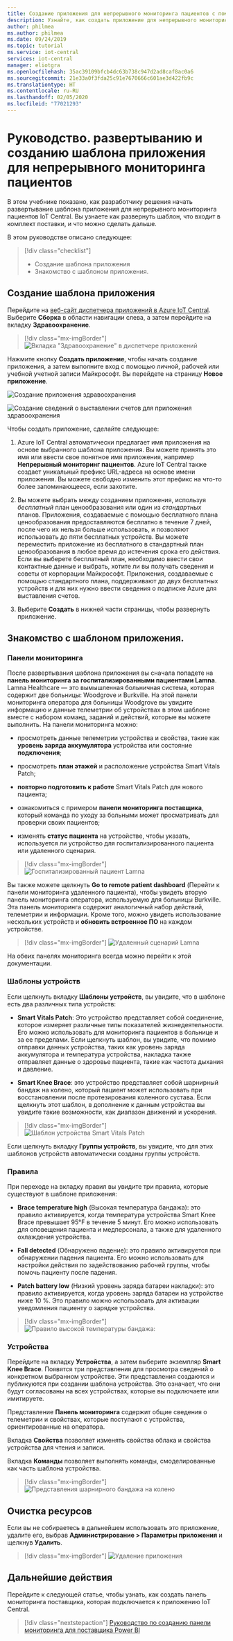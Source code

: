 ```yaml
---
title: Создание приложения для непрерывного мониторинга пациентов с помощью Azure IoT Central | Документация Майкрософт
description: Узнайте, как создать приложение для непрерывного мониторинга пациентов с помощью шаблонов приложений Azure IoT Central.
author: philmea
ms.author: philmea
ms.date: 09/24/2019
ms.topic: tutorial
ms.service: iot-central
services: iot-central
manager: eliotgra
ms.openlocfilehash: 35ac39109bfcb4dc63b738c947d2ad8caf8ac0a6
ms.sourcegitcommit: 21e33a0f3fda25c91e7670666c601ae3d422fb9c
ms.translationtype: HT
ms.contentlocale: ru-RU
ms.lasthandoff: 02/05/2020
ms.locfileid: "77021293"
---
```

# <a name="tutorial-deploy-and-walkthrough-a-continuous-patient-monitoring-app-template"></a>Руководство. развертыванию и созданию шаблона приложения для непрерывного мониторинга пациентов



В этом учебнике показано, как разработчику решения начать развертывание шаблона приложения для непрерывного мониторинга пациентов IoT Central. Вы узнаете как развернуть шаблон, что входит в комплект поставки, и что можно сделать дальше.

В этом руководстве описано следующее:

> [!div class="checklist"]
> * Создание шаблона приложения
> * Знакомство с шаблоном приложения.

## <a name="create-an-application-template"></a>Создание шаблона приложения

Перейдите на [веб-сайт диспетчера приложений в Azure IoT Central](https://apps.azureiotcentral.com/). Выберите **Сборка** в области навигации слева, а затем перейдите на вкладку **Здравоохранение**. 

>[!div class="mx-imgBorder"] 
>![Вкладка "Здравоохранение" в диспетчере приложений](media/app-manager-health.png)

Нажмите кнопку **Создать приложение**, чтобы начать создание приложения, а затем выполните вход с помощью личной, рабочей или учебной учетной записи Майкрософт. Вы перейдете на страницу **Новое приложение**.

![Создание приложения здравоохранения](media/app-manager-health-create.png)

![Создание сведений о выставлении счетов для приложения здравоохранения](media/app-manager-health-create-billinginfo.png)

Чтобы создать приложение, сделайте следующее:

1. Azure IoT Central автоматически предлагает имя приложения на основе выбранного шаблона приложения. Вы можете принять это имя или ввести свое понятное имя приложения, например **Непрерывный мониторинг пациентов**. Azure IoT Central также создает уникальный префикс URL-адреса на основе имени приложения. Вы можете свободно изменить этот префикс на что-то более запоминающееся, если захотите.

2. Вы можете выбрать между созданием приложения, используя *бесплатный* план ценообразования или один из *стандартных* планов. Приложения, создаваемые с помощью бесплатного плана ценообразования предоставляются бесплатно в течение 7 дней, после чего их нельзя больше использовать, и позволяют использовать до пяти бесплатных устройств. Вы можете переместить приложение из бесплатного в стандартный план ценообразования в любое время до истечения срока его действия. Если вы выберете бесплатный план, необходимо ввести свои контактные данные и выбрать, хотите ли вы получать сведения и советы от корпорации Майкрософт. Приложения, создаваемые с помощью стандартного плана, поддерживают до двух бесплатных устройств и для них нужно ввести сведения о подписке Azure для выставления счетов.

3. Выберите **Создать** в нижней части страницы, чтобы развернуть приложение.

## <a name="walk-through-the-application-template"></a>Знакомство с шаблоном приложения.

### <a name="dashboards"></a>Панели мониторинга

После развертывания шаблона приложения вы сначала попадете на **панель мониторинга за госпитализированными пациентами Lamna**. Lamna Healthcare — это вымышленная больничная система, которая содержит две больницы: Woodgrove и Burkville. На этой панели мониторинга оператора для больницы Woodgrove вы увидите информацию и данные телеметрии об устройствах в этом шаблоне вместе с набором команд, заданий и действий, которые вы можете выполнить. На панели мониторинга можно:

* просмотреть данные телеметрии устройства и свойства, такие как **уровень заряда аккумулятора** устройства или состояние **подключения**;

* просмотреть **план этажей** и расположение устройства Smart Vitals Patch;

* **повторно подготовить к работе** Smart Vitals Patch для нового пациента;

* ознакомиться с примером **панели мониторинга поставщика**, который команда по уходу за больными может просматривать для проверки своих пациентов;

* изменять **статус пациента** на устройстве, чтобы указать, используется ли устройство для госпитализированного пациента или удаленного сценария.

>[!div class="mx-imgBorder"] 
>![Госпитализированный пациент Lamna](media/lamna-in-patient.png)

Вы также можете щелкнуть **Go to remote patient dashboard** (Перейти к панели мониторинга удаленного пациента), чтобы увидеть вторую панель мониторинга оператора, используемую для больницы Burkville. Эта панель мониторинга содержит аналогичный набор действий, телеметрии и информации. Кроме того, можно увидеть использование нескольких устройств и **обновить встроенное ПО** на каждом устройстве.

>[!div class="mx-imgBorder"] 
>![Удаленный сценарий Lamna](media/lamna-remote.png)

На обеих панелях мониторинга всегда можно перейти к этой документации.

### <a name="device-templates"></a>Шаблоны устройств

Если щелкнуть вкладку **Шаблоны устройств**, вы увидите, что в шаблоне есть два различных типа устройств:

* **Smart Vitals Patch**: Это устройство представляет собой соединение, которое измеряет различные типы показателей жизнедеятельности. Его можно использовать для мониторинга пациентов в больнице и за ее пределами. Если щелкнуть шаблон, вы увидите, что помимо отправки данных устройства, таких как уровень заряда аккумулятора и температура устройства, накладка также отправляет данные о здоровье пациента, такие как частота дыхания и давление.

* **Smart Knee Brace**: это устройство представляет собой шарнирный бандаж на колено, который пациент может использовать при восстановлении после протезирования коленного сустава. Если щелкнуть этот шаблон, в дополнение к данным устройства вы увидите такие возможности, как диапазон движений и ускорения.

>[!div class="mx-imgBorder"] 
>![Шаблон устройства Smart Vitals Patch](media/smart-vitals-device-template.png)

Если щелкнуть вкладку **Группы устройств**, вы увидите, что для этих шаблонов устройств автоматически созданы группы устройств.

### <a name="rules"></a>Правила

При переходе на вкладку правил вы увидите три правила, которые существуют в шаблоне приложения:

* **Brace temperature high** (Высокая температура бандажа): это правило активируется, когда температура устройства Smart Knee Brace превышает 95&deg;F в течение 5 минут. Его можно использовать для оповещения пациента и медперсонала, а также для удаленного охлаждения устройства.

* **Fall detected** (Обнаружено падение): это правило активируется при обнаружении падения пациента. Его можно использовать для настройки действия по задействованию рабочей группы, чтобы помочь пациенту после падения.

* **Patch battery low** (Низкий уровень заряда батареи накладки): это правило активируется, когда уровень заряда батареи на устройстве ниже 10 %. Это правило можно использовать для активации уведомления пациенту о зарядке устройства.

>[!div class="mx-imgBorder"] 
>![Правило высокой температуры бандажа](media/brace-temp-rule.png):

### <a name="devices"></a>Устройства

Перейдите на вкладку **Устройства**, а затем выберите экземпляр **Smart Knee Brace**. Появятся три представления для просмотра сведений о конкретном выбранном устройстве. Эти представления создаются и публикуются при создании шаблона устройства. Это означает, что они будут согласованы на всех устройствах, которые вы подключаете или имитируете.

Представление **Панель мониторинга** содержит общие сведения о телеметрии и свойствах, которые поступают с устройства, ориентированные на оператора.

Вкладка **Свойства** позволяет изменять свойства облака и свойства устройства для чтения и записи.

Вкладка **Команды** позволяет выполнять команды, смоделированные как часть шаблона устройства.

>[!div class="mx-imgBorder"] 
>![Представления шарнирного бандажа на колено](media/knee-brace-dashboard.png)

## <a name="clean-up-resources"></a>Очистка ресурсов

Если вы не собираетесь в дальнейшем использовать это приложение, удалите его, выбрав **Администрирование > Параметры приложения** и щелкнув **Удалить**.

>[!div class="mx-imgBorder"] 
>![Удаление приложения](media/admin-delete.png)

## <a name="next-steps"></a>Дальнейшие действия

Перейдите к следующей статье, чтобы узнать, как создать панель мониторинга поставщика, которая подключается к приложению IoT Central.

> [!div class="nextstepaction"]
> [Руководство по созданию панели мониторинга для поставщика Power BI](howto-health-data-triage.md)